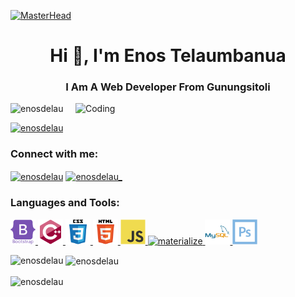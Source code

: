 [![MasterHead](https://www.pramukhdigital.com/wp-content/uploads/2018/07/New-PNC-Animated-Banners.gif)](https://enosdelau.io)
<h1 align="center">Hi 👋, I'm Enos Telaumbanua</h1>
<h3 align="center">I Am A Web Developer From Gunungsitoli</h3>
<img align="right" alt="Coding" width="400" src="https://api.yiiman.ir/uploads/front_end_developers_openings_1_abfae8dffc.gif">


<p align="left"> <img src="https://komarev.com/ghpvc/?username=enosdelau&label=Profile%20views&color=0e75b6&style=flat" alt="enosdelau" /> </p>

<p align="left"> <a href="https://twitter.com/enosdelau" target="blank"><img src="https://img.shields.io/twitter/follow/enosdelau?logo=twitter&style=for-the-badge" alt="enosdelau" /></a> </p>

<h3 align="left">Connect with me:</h3>
<p align="left">
<a href="https://twitter.com/enosdelau" target="blank"><img align="center" src="https://raw.githubusercontent.com/rahuldkjain/github-profile-readme-generator/master/src/images/icons/Social/twitter.svg" alt="enosdelau" height="30" width="40" /></a>
<a href="https://instagram.com/enosdelau_" target="blank"><img align="center" src="https://raw.githubusercontent.com/rahuldkjain/github-profile-readme-generator/master/src/images/icons/Social/instagram.svg" alt="enosdelau_" height="30" width="40" /></a>
</p>

<h3 align="left">Languages and Tools:</h3>
<p align="left"> <a href="https://getbootstrap.com" target="_blank" rel="noreferrer"> <img src="https://raw.githubusercontent.com/devicons/devicon/master/icons/bootstrap/bootstrap-plain-wordmark.svg" alt="bootstrap" width="40" height="40"/> </a> <a href="https://www.w3schools.com/cpp/" target="_blank" rel="noreferrer"> <img src="https://raw.githubusercontent.com/devicons/devicon/master/icons/cplusplus/cplusplus-original.svg" alt="cplusplus" width="40" height="40"/> </a> <a href="https://www.w3schools.com/css/" target="_blank" rel="noreferrer"> <img src="https://raw.githubusercontent.com/devicons/devicon/master/icons/css3/css3-original-wordmark.svg" alt="css3" width="40" height="40"/> </a> <a href="https://www.w3.org/html/" target="_blank" rel="noreferrer"> <img src="https://raw.githubusercontent.com/devicons/devicon/master/icons/html5/html5-original-wordmark.svg" alt="html5" width="40" height="40"/> </a> <a href="https://developer.mozilla.org/en-US/docs/Web/JavaScript" target="_blank" rel="noreferrer"> <img src="https://raw.githubusercontent.com/devicons/devicon/master/icons/javascript/javascript-original.svg" alt="javascript" width="40" height="40"/> </a> <a href="https://materializecss.com/" target="_blank" rel="noreferrer"> <img src="https://raw.githubusercontent.com/prplx/svg-logos/5585531d45d294869c4eaab4d7cf2e9c167710a9/svg/materialize.svg" alt="materialize" width="40" height="40"/> </a> <a href="https://www.mysql.com/" target="_blank" rel="noreferrer"> <img src="https://raw.githubusercontent.com/devicons/devicon/master/icons/mysql/mysql-original-wordmark.svg" alt="mysql" width="40" height="40"/> </a> <a href="https://www.photoshop.com/en" target="_blank" rel="noreferrer"> <img src="https://raw.githubusercontent.com/devicons/devicon/master/icons/photoshop/photoshop-line.svg" alt="photoshop" width="40" height="40"/> </a> </p>

<p><img align="left" src="https://github-readme-stats.vercel.app/api/top-langs?username=enosdelau&show_icons=true&locale=en&layout=compact" alt="enosdelau" /></p>

<p>&nbsp;<img align="center" src="https://github-readme-stats.vercel.app/api?username=enosdelau&show_icons=true&locale=en" alt="enosdelau" /></p>

<p><img align="center" src="https://github-readme-streak-stats.herokuapp.com/?user=enosdelau&" alt="enosdelau" /></p>
